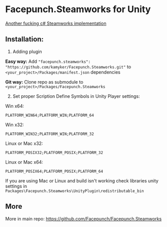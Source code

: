 # Facepunch.Steamworks for Unity
[Another fucking c# Steamworks implementation](https://wiki.facepunch.com/steamworks/)

## Installation:
1. Adding plugin

**Easy way:**
Add 
 `"facepunch.steamworks": "https://github.com/kamyker/Facepunch.Steamworks.git"` 
to 
`<your_project>/Packages/manifest.json` 
dependencies

**Git way:**
Clone repo as submodule to `<your_project>/Packages/Facepunch.Steamworks`

2. Set proper Scription Define Symbols in Unity Player settings:

Win x64:

`PLATFORM_WIN64;PLATFORM_WIN;PLATFORM_64`

Win x32:

`PLATFORM_WIN32;PLATFORM_WIN;PLATFORM_32`

Linux or Mac x32:

`PLATFORM_POSIX32;PLATFORM_POSIX;PLATFORM_32`

Linux or Mac x64:

`PLATFORM_POSIX64;PLATFORM_POSIX;PLATFORM_64`

If you are using Mac or Linux and build isn't working check libraries unity settings in `Packages\Facepunch.Steamworks\UnityPlugin\redistributable_bin`

## More

More in main repo: https://github.com/Facepunch/Facepunch.Steamworks
